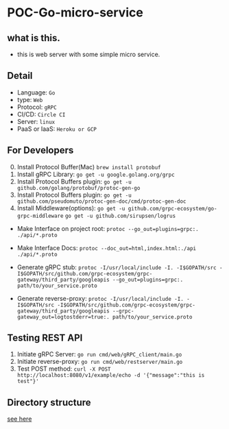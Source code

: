 # POC-Go-micro-service

## what is this.

- this is web server with some simple micro service.

## Detail

- Language: `Go`
- type: `Web`
- Protocol: `gRPC`
- CI/CD: `Circle CI`
- Server: `linux`
- PaaS or IaaS: `Heroku or GCP`

## For Developers
0. Install Protocol Buffer(Mac) `brew install protobuf`
1. Install gRPC Library: `go get -u google.golang.org/grpc`
2. Install Protocol Buffers plugin: `go get -u github.com/golang/protobuf/protoc-gen-go`
3. Install Protocol Buffers plugin: `go get -u github.com/pseudomuto/protoc-gen-doc/cmd/protoc-gen-doc`
4. Install Middleware(options): `go get -u github.com/grpc-ecosystem/go-grpc-middleware` `go get -u github.com/sirupsen/logrus`

- Make Interface on project root: `protoc --go_out=plugins=grpc:. ./api/*.proto`
- Make Interface Docs: `protoc --doc_out=html,index.html:./api ./api/*.proto`

- Generate gRPC stub: `protoc -I/usr/local/include -I. -I$GOPATH/src -I$GOPATH/src/github.com/grpc-ecosystem/grpc-gateway/third_party/googleapis --go_out=plugins=grpc:. path/to/your_service.proto`

- Generate reverse-proxy: `protoc -I/usr/local/include -I. -I$GOPATH/src -I$GOPATH/src/github.com/grpc-ecosystem/grpc-gateway/third_party/googleapis --grpc-gateway_out=logtostderr=true:. path/to/your_service.proto`

## Testing REST API
1. Initiate gRPC Server: `go run cmd/web/gRPC_client/main.go`
2. Initiate reverse-proxy: `go run cmd/web/restserver/main.go`
3. Test POST method: `curl -X POST http://localhost:8080/v1/example/echo -d '{"message":"this is test"}'`

## Directory structure
[see here](https://github.com/golang-standards/project-layout)